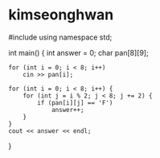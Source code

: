 # kimseonghwan

#include <iostream>
using namespace std;

int main() {
	int answer = 0;
	char pan[8][9];

	for (int i = 0; i < 8; i++)
		cin >> pan[i];

	for (int i = 0; i < 8; i++) {
		for (int j = i % 2; j < 8; j += 2) {
			if (pan[i][j] == 'F')
				answer++;
		}
	}
	cout << answer << endl;
}
